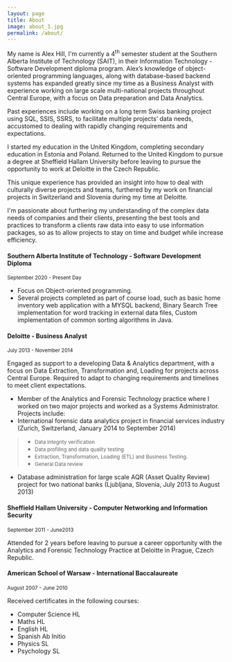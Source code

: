 ```yaml
---
layout: page
title: About
image: about_1.jpg
permalink: /about/
---
```


My name is Alex Hill, I'm currently a 4<sup>th</sup> semester student at the Southern Alberta Institute of Technology (SAIT), in their Information Technology - Software Development diploma program. Alex’s knowledge of object-oriented programming languages, along with database-based backend systems has expanded greatly since my time as a Business Analyst with experience working on large scale multi-national projects throughout Central Europe, with a focus on Data preparation and Data Analytics. 

Past experiences include working on a long term Swiss banking project using SQL, SSIS, SSRS, to facilitate multiple projects’ data needs, accustomed to dealing with rapidly changing requirements and expectations.

I started my education in the United Kingdom, completing secondary education in Estonia and Poland. Returned to the United Kingdom to pursue a degree at Sheffield Hallam University before leaving to pursue the opportunity to work at Deloitte in the Czech Republic.

This unique experience has provided an insight into how to deal with culturally diverse projects and teams, furthered by my work on financial projects in Switzerland and Slovenia during my time at Deloitte.

I'm passionate about furthering my understanding of the complex data needs of companies and their clients, presenting the best tools and practices to transform a clients raw data into easy to use information packages, so as to allow projects to stay on time and budget while increase efficiency. 
 

#### Southern Alberta Institute of Technology - Software Development Diploma
<small>September 2020 - Present Day</small>

* Focus on Object-oriented programming.
* Several projects completed as part of course load, such as basic home inventory web application with a MYSQL backend, Binary Search Tree implementation for word tracking in external data files, Custom implementation of common sorting algorithms in Java.

#### Deloitte - Business Analyst
<small>July 2013 - November 2014</small>

Engaged as support to a developing Data & Analytics department, with a focus on Data Extraction, Transformation and, Loading for projects across Central Europe. Required to adapt to changing requirements and timelines to meet client expectations.
* Member of the Analytics and Forensic Technology practice where I worked on two major projects and worked as a Systems Administrator.
Projects include:
* International forensic data analytics project in financial services industry (Zurich, Switzerland, January 2014 to September 2014)
> * <small>Data integrity verification</small>
> * <small>Data profiling and data quality testing</small>
> * <small>Extraction, Transformation, Loading (ETL) and Business Testing.</small>
> * <small>General Data review</small>
* Database administration for large scale AQR (Asset Quality Review) project for two national banks (Ljubljana, Slovenia, July 2013 to August 2013)

#### Sheffield Hallam University - Computer Networking and Information Security
<small>September 2011 -  June2013</small>

Attended for 2 years before leaving to pursue a career opportunity with the Analytics and Forensic Technology Practice at Deloitte in Prague, Czech Republic.

#### American School of Warsaw - International Baccalaureate 
<small>August 2007 - June 2010</small>

Received certificates in the following courses:
* Computer Science HL
* Maths HL
* English HL
* Spanish Ab Initio
* Physics SL
* Psychology SL